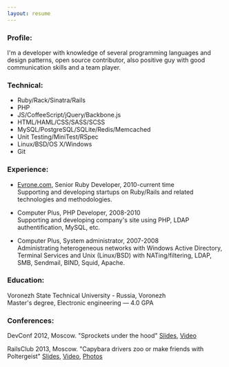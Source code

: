 ```yaml
---
layout: resume
---
```


### Profile:
I'm a developer with knowledge of several programming languages and design
patterns, open source contributor, also positive guy with good communication
skills and a team player.

### Technical:
* Ruby/Rack/Sinatra/Rails
* PHP
* JS/CoffeeScript/jQuery/Backbone.js
* HTML/HAML/CSS/SASS/SCSS
* MySQL/PostgreSQL/SQLite/Redis/Memcached
* Unit Testing/MiniTest/RSpec
* Linux/BSD/OS X/Windows
* Git

### Experience:
* [Evrone.com](http://evrone.com), Senior Ruby Developer, 2010-current time  
Supporting and developing startups on Ruby/Rails and related technologies and methodologies.

* Computer Plus, PHP Developer, 2008-2010  
Supporting and developing company's site using PHP, LDAP authentification, MySQL, etc.

* Computer Plus, System administrator, 2007-2008  
Administrating heterogeneous networks with Windows Active Directory,
Terminal Services and Unix (Linux/BSD) with NATing/filtering, LDAP, SMB,
Sendmail, BIND, Squid, Apache.

### Education:
Voronezh State Technical University - Russia, Voronezh  
Master's degree, Electronic engineering — 4.0 GPA

### Conferences:
DevConf 2012, Moscow. "Sprockets under the hood"
[Slides](https://docs.google.com/presentation/d/1Paqm3uDVYFNGvfg5GXcwHD4hMQr8az0Jdr4-EUIVFn4/edit),
[Video](http://www.youtube.com/watch?v=2t4SfcL8KMc)

RailsClub 2013, Moscow. "Capybara drivers zoo or make friends with Poltergeist"
[Slides](https://github.com/route/railsclub_2013),
[Video](http://digitaloctober.ru/en/events/railsclub_moscow_obi_fernandes_erni_miller_dzheremi_evans_i_linda_liukas_v_do),
[Photos](http://digitaloctober.ru/en/events/railsclub_moscow_obi_fernandes_erni_miller_dzheremi_evans_i_linda_liukas_v_do/photos)

